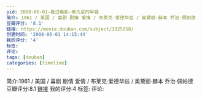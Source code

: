 ```yaml
---
pid: 2008-06-01-看过电影-蒂凡尼的早餐
简介: 1961 / 美国 / 喜剧 剧情 爱情 / 布莱克·爱德华兹 / 奥黛丽·赫本 乔治·佩帕德
豆瓣评分: '8.1'
链接: https://movie.douban.com/subject/1325958/
创建时间: '2008-06-01 14:15:44'
我的评分: '4'
标签:
评论:
tags: [douban]
categories: [timeline]
---
```

简介:1961 / 美国 / 喜剧 剧情 爱情 / 布莱克·爱德华兹 / 奥黛丽·赫本 乔治·佩帕德
豆瓣评分:8.1
[链接](https://movie.douban.com/subject/1325958/)
我的评分:4
标签:
评论:
